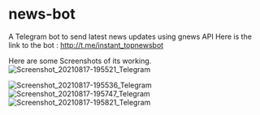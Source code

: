 # news-bot
A Telegram bot to send latest news updates using gnews API
Here is the link to the bot : http://t.me/instant_topnewsbot

Here are some Screenshots of its working.
![Screenshot_20210817-195521_Telegram](https://user-images.githubusercontent.com/58734314/129747172-34f80200-9c5b-4bbd-a672-0bc0644ee415.jpg)

![Screenshot_20210817-195536_Telegram](https://user-images.githubusercontent.com/58734314/129747213-10c51946-ba02-4458-88e6-49e327b731c1.jpg)
![Screenshot_20210817-195747_Telegram](https://user-images.githubusercontent.com/58734314/129747235-7238e18e-697a-4a71-be5b-ceeb860f5b17.jpg)
![Screenshot_20210817-195821_Telegram](https://user-images.githubusercontent.com/58734314/129747255-cb229d68-38cf-45c3-867f-4d0865073bc3.jpg)


